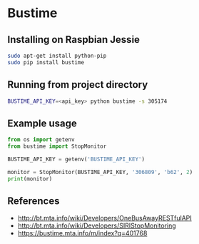 # Bustime

## Installing on Raspbian Jessie

```sh
sudo apt-get install python-pip
sudo pip install bustime
```

## Running from project directory

```sh
BUSTIME_API_KEY=<api_key> python bustime -s 305174
```

## Example usage

```python
from os import getenv
from bustime import StopMonitor

BUSTIME_API_KEY = getenv('BUSTIME_API_KEY')

monitor = StopMonitor(BUSTIME_API_KEY, '306809', 'b62', 2)
print(monitor)
```

## References
- http://bt.mta.info/wiki/Developers/OneBusAwayRESTfulAPI
- http://bt.mta.info/wiki/Developers/SIRIStopMonitoring
- https://bustime.mta.info/m/index?q=401768


